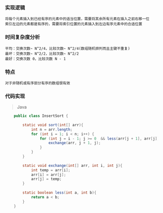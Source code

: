 ### 实现逻辑

    将每个元素插入到已经有序的元素中的适当位置，需要将其余所有元素在插入之前右移一位
    索引左边的元素都是有序的，需要将索引位置的元素插入到左边有序元素中的合适位置

### 时间复杂度分析

    平均：交换次数~ N^2/4，比较次数~ N^2/4(数组随机排列而且主键不重复)
    最坏：交换次数~ N^2/2，比较次数~ N^2/2
    最好：交换次数 0，比较次数 N - 1
    
### 特点

    对于非随机或有序部分有序的数组很有效
    
### 代码实现

> Java

```java
    public class InsertSort {
    
        static void sort(int[] arr){
            int n = arr.length;
            for (int i = 1; i < n; i++) {
                for (int j = i - 1; j >= 0  && less(arr[j + 1], arr[j]); j--) {
                    exchange(arr, j + 1, j);
                }
            }
        }
    
        static void exchange(int[] arr, int i, int j){
            int temp = arr[i];
            arr[i] = arr[j];
            arr[j] = temp;
        }
    
        static boolean less(int a, int b){
            return a < b;
        }
    }
```